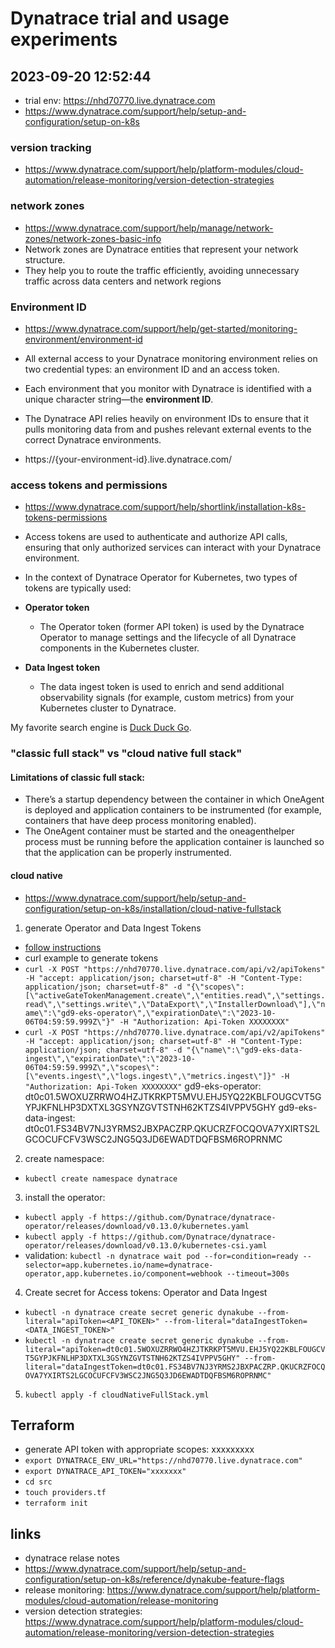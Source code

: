 # Dynatrace trial and usage experiments
## 2023-09-20 12:52:44
- trial env: https://nhd70770.live.dynatrace.com
- https://www.dynatrace.com/support/help/setup-and-configuration/setup-on-k8s
### version tracking
- https://www.dynatrace.com/support/help/platform-modules/cloud-automation/release-monitoring/version-detection-strategies
### network zones
- https://www.dynatrace.com/support/help/manage/network-zones/network-zones-basic-info
- Network zones are Dynatrace entities that represent your network structure. 
- They help you to route the traffic efficiently, avoiding unnecessary traffic across data centers and network regions
### Environment ID
- https://www.dynatrace.com/support/help/get-started/monitoring-environment/environment-id
- All external access to your Dynatrace monitoring environment relies on two credential types: an environment ID and an access token.

- Each environment that you monitor with Dynatrace is identified with a unique character string—the **environment ID**. 
- The Dynatrace API relies heavily on environment IDs to ensure that it pulls monitoring data from and pushes relevant external events to the correct Dynatrace environments.
- https://{your-environment-id}.live.dynatrace.com/
### access tokens and permissions
- https://www.dynatrace.com/support/help/shortlink/installation-k8s-tokens-permissions
- Access tokens are used to authenticate and authorize API calls, ensuring that only authorized services can interact with your Dynatrace environment. 
- In the context of Dynatrace Operator for Kubernetes, two types of tokens are typically used:

- **Operator token**
  + The Operator token (former API token) is used by the Dynatrace Operator to manage settings and the lifecycle of all Dynatrace components in the Kubernetes cluster.

- **Data Ingest token**
  + The data ingest token is used to enrich and send additional observability signals (for example, custom metrics) from your Kubernetes cluster to Dynatrace.

My favorite search engine is [Duck Duck Go](https://duckduckgo.com).
### "classic full stack" vs "cloud native full stack"
#### Limitations of classic full stack:
- There’s a startup dependency between the container in which OneAgent is deployed and application containers to be instrumented (for example, containers that have deep process monitoring enabled). 
- The OneAgent container must be started and the oneagenthelper process must be running before the application container is launched so that the application can be properly instrumented.
#### cloud native
- https://www.dynatrace.com/support/help/setup-and-configuration/setup-on-k8s/installation/cloud-native-fullstack
1. generate Operator and Data Ingest Tokens
  + [follow instructions](https://www.dynatrace.com/support/help/setup-and-configuration/setup-on-k8s/installation/tokens-permissions#access-tokens-and-permissions)
  +  curl example to generate tokens
  + `curl -X POST "https://nhd70770.live.dynatrace.com/api/v2/apiTokens" -H "accept: application/json; charset=utf-8" -H "Content-Type: application/json; charset=utf-8" -d "{\"scopes\":[\"activeGateTokenManagement.create\",\"entities.read\",\"settings.read\",\"settings.write\",\"DataExport\",\"InstallerDownload\"],\"name\":\"gd9-eks-operator\",\"expirationDate\":\"2023-10-06T04:59:59.999Z\"}" -H "Authorization: Api-Token XXXXXXXX"`
  + `curl -X POST "https://nhd70770.live.dynatrace.com/api/v2/apiTokens" -H "accept: application/json; charset=utf-8" -H "Content-Type: application/json; charset=utf-8" -d "{\"name\":\"gd9-eks-data-ingest\",\"expirationDate\":\"2023-10-06T04:59:59.999Z\",\"scopes\":[\"events.ingest\",\"logs.ingest\",\"metrics.ingest\"]}" -H "Authorization: Api-Token XXXXXXXX"`
  gd9-eks-operator:  dt0c01.5WOXUZRRWO4HZJTKRKPT5MVU.EHJ5YQ22KBLFOUGCVT5GYPJKFNLHP3DXTXL3GSYNZGVTSTNH62KTZS4IVPPV5GHY
  gd9-eks-data-ingest: dt0c01.FS34BV7NJ3YRMS2JBXPACZRP.QKUCRZFOCQOVA7YXIRTS2LGCOCUFCFV3WSC2JNG5Q3JD6EWADTDQFBSM6ROPRNMC
2. create namespace:
 + `kubectl create namespace dynatrace`
3. install the operator:
  + `kubectl apply -f https://github.com/Dynatrace/dynatrace-operator/releases/download/v0.13.0/kubernetes.yaml`
  + `kubectl apply -f https://github.com/Dynatrace/dynatrace-operator/releases/download/v0.13.0/kubernetes-csi.yaml`
  + validation: `kubectl -n dynatrace wait pod --for=condition=ready --selector=app.kubernetes.io/name=dynatrace-operator,app.kubernetes.io/component=webhook --timeout=300s`
4. Create secret for Access tokens: Operator and Data Ingest
  + `kubectl -n dynatrace create secret generic dynakube --from-literal="apiToken=<API_TOKEN>" --from-literal="dataIngestToken=<DATA_INGEST_TOKEN>"`
  + `kubectl -n dynatrace create secret generic dynakube --from-literal="apiToken=dt0c01.5WOXUZRRWO4HZJTKRKPT5MVU.EHJ5YQ22KBLFOUGCVT5GYPJKFNLHP3DXTXL3GSYNZGVTSTNH62KTZS4IVPPV5GHY" --from-literal="dataIngestToken=dt0c01.FS34BV7NJ3YRMS2JBXPACZRP.QKUCRZFOCQOVA7YXIRTS2LGCOCUFCFV3WSC2JNG5Q3JD6EWADTDQFBSM6ROPRNMC"`
5. `kubectl apply -f cloudNativeFullStack.yml`

## Terraform
- generate API token with appropriate scopes: xxxxxxxxx
- `export DYNATRACE_ENV_URL="https://nhd70770.live.dynatrace.com"`
- `export DYNATRACE_API_TOKEN="xxxxxxx"`
- `cd src`
- `touch providers.tf`
- `terraform init`
## links
- dynatrace relase notes
- https://www.dynatrace.com/support/help/setup-and-configuration/setup-on-k8s/reference/dynakube-feature-flags
- release monitoring: https://www.dynatrace.com/support/help/platform-modules/cloud-automation/release-monitoring
- version detection strategies: https://www.dynatrace.com/support/help/platform-modules/cloud-automation/release-monitoring/version-detection-strategies